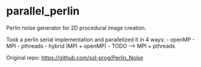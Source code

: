 # parallel_perlin
Perlin noise generator for 2D procedural image creation.

Took a perlin serial implementation and parallelized it in 4 ways:
	- openMP
	- MPI
	- pthreads
	- hybrid (MPI + openMP)
	- TODO --> MPI + pthreads

Original repo: https://github.com/sol-prog/Perlin_Noise
